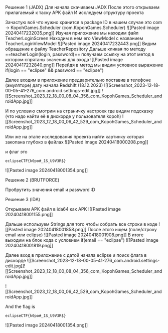 Решение 1 (JADX)
Для начала скачиваем JADX 
После этого открываем прилагаемый к таску APK файл
И исследуем структуру проекта

Зачастую всё что нужно хранится в package ID в нашем случае это com -> KopohGames.Scheduler (com.KopohGames.Scheduler)
![[Pasted image 20240417232035.png]]
Изучая приложение мы находим файл TeacherLoginScreen
Находим в нем его ViewModel с названием TeacherLoginViewModel
![[Pasted image 20240417232443.png]]
Видим обращение к файлу TeacherRepository
Дальше кликая по методу ==teacherLogin(login, password)== получаем ссылку на этот метод в котором спрятаны значения для входа
![[Pasted image 20240417232840.png]]
Перейдя в метод мы видим условное выражение if(login == "eclipse" && password == "eclipse")

Далее входим в приложение предварительно поставив в телефоне (эмуляторе) дату начала Redshift (18.12.2023)
![[Screenshot_2023-12-18-00-05-41-276_com.android.settings-edit.jpg]]
![[Screenshot_2023_12_18_00_08_04_356_com_KopohGames_Scheduler_androidApp.jpg]]


И по условию смотрим на страничку настроек где видим подсказку (что надо найти её в дискорде у пользователя kopoh)
![[Screenshot_2023_12_18_00_06_42_529_com_KopohGames_Scheduler_androidApp.jpg]]

Или же на этапе исследования проекта найти картинку которая закопана глубоко в файлах
![[Pasted image 20240418000208.png]]

и флаг это 
```
eclipseCTF{k0po#_1S_U9V3R$}
```
![[Pasted image 20240418001354.png]]

Решение 2 (BRUTFORCE)

Пробрутить значения email и password  :D

Решение 3 (IDA)

Открываем APK файл в ida64 как APK
![[Pasted image 20240418001155.png]]

Дальше используем Strings для того чтобы собрать все строки в коде
![[Pasted image 20240418001858.png]]
После этого ищем (поле/строку email или eclipse)
![[Pasted image 20240418001908.png]]
В итоге выходим на блок кода с условием if(email == "eclipse")
![[Pasted image 20240418001819.png]]

Далее вход в приложение с датой начала eclipse и поиск флага в дискорде
![[Screenshot_2023-12-18-00-05-41-276_com.android.settings-edit.jpg]]![[Screenshot_2023_12_18_00_08_04_356_com_KopohGames_Scheduler_androidApp.jpg]]

![[Screenshot_2023_12_18_00_06_42_529_com_KopohGames_Scheduler_androidApp.jpg]]

And the flag is
```
eclipseCTF{k0po#_1S_U9V3R$}
```
![[Pasted image 20240418001354.png]]